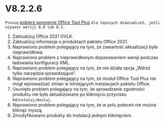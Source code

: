 # V8.2.2.6

`Proszę` [pobierz ponownie Office Tool Plus](http://otp.landian.vip/) `dla lepszych doświadczeń, jeśli używasz wersji 8.0 lub 8.1.`

1. Zaktualizuj Office 2021 GVLK.
2. Zaktualizuj informacje o produktach pakietu Office 2021.
3. Naprawiono problem polegający na tym, że zawartość aktualizacji była nieprawidłowa.
4. Naprawiono problem z nieprawidłowym dopasowaniem wersji podczas ładowania konfiguracji XML.
5. Naprawiono problem polegający na tym, że nie działa opcja „Wdróż tylko narzędzia sprawdzające”.
6. Naprawiono problem polegający na tym, że moduł Office Tool Plus nie mógł wprowadzać zmian w istniejących instalacjach pakietu Office.
7. Usunięto problem polegający na tym, że sprawdzanie zgodności produktu nie było aktualizowane po kliknięciu przycisku `Odinstaluj/Anuluj`.
8. Naprawiono problem polegający na tym, że w polu poleceń nie można kliknąć myszą.
9. Zmodyfikowano produkty do instalacji jednym kliknięciem.
